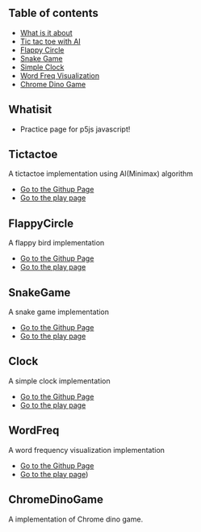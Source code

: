 ## Table of contents
* [What is it about](#Whatisit)
* [Tic tac toe with AI](#Tictactoe)
* [Flappy Circle](#FlappyCircle)
* [Snake Game](#SnakeGame)
* [Simple Clock](#Clock)
* [Word Freq Visualization](#WordFreq)
* [Chrome Dino Game](#ChromeDinoGame)


## Whatisit
* Practice page for p5js javascript!

## Tictactoe
A tictactoe implementation using AI(Minimax) algorithm

* [Go to the Githup Page](https://github.com/kbckbc/p5-tictactoe)
* [Go to the play page](https://editor.p5js.org/bychan/full/WyP2_ZfEm)

## FlappyCircle
A flappy bird implementation

* [Go to the Githup Page](https://github.com/kbckbc/p5-flappycircle)
* [Go to the play page](https://editor.p5js.org/bychan/full/7-y7-Pa04)


## SnakeGame
A snake game implementation

* [Go to the Githup Page](https://github.com/kbckbc/p5-snake)
* [Go to the play page](https://editor.p5js.org/bychan/full/eHzgPkmiR)

## Clock
A simple clock implementation

* [Go to the Githup Page](https://github.com/kbckbc/p5-clock)
* [Go to the play page](https://editor.p5js.org/bychan/full/FL7Cn26Sh)


## WordFreq
A word frequency visualization implementation

* [Go to the Githup Page](https://github.com/kbckbc/p5-wordfreq)
* [Go to the play page](https://editor.p5js.org/bychan/full/V9YJXSTlv))


## ChromeDinoGame
A implementation of Chrome dino game.
  
